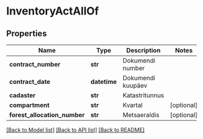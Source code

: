 # InventoryActAllOf

## Properties
Name | Type | Description | Notes
------------ | ------------- | ------------- | -------------
**contract_number** | **str** | Dokumendi number | 
**contract_date** | **datetime** | Dokumendi kuupäev | 
**cadaster** | **str** | Katastritunnus | 
**compartment** | **str** | Kvartal | [optional] 
**forest_allocation_number** | **str** | Metsaeraldis | [optional] 

[[Back to Model list]](../README.md#documentation-for-models) [[Back to API list]](../README.md#documentation-for-api-endpoints) [[Back to README]](../README.md)



